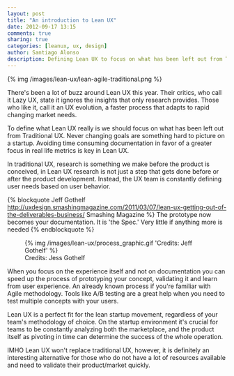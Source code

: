 ```yaml
---
layout: post
title: "An introduction to Lean UX"
date: 2012-09-17 13:15
comments: true
sharing: true
categories: [leanux, ux, design]
author: Santiago Alonso
description: Defining Lean UX to focus on what has been left out from Traditional UX
---
```


{% img /images/lean-ux/lean-agile-traditional.png %}

There's been a lot of buzz around Lean UX this year. Their critics, who call it Lazy UX, state it ignores the insights that only research provides. Those who like it, call it an UX evolution, a faster process that adapts to rapid changing market needs.

To define what Lean UX really is we should focus on what has been left out from Traditional UX. Never changing goals are something hard to picture on a startup. Avoiding time consuming documentation in favor of a greater focus in real life metrics is key in Lean UX.

<!-- more -->

In traditional UX, research is something we make before the product is conceived, in Lean UX research is not just a step that gets done before or after the product development. Instead, the UX team is constantly defining user needs based on user behavior.

{% blockquote Jeff Gothelf http://uxdesign.smashingmagazine.com/2011/03/07/lean-ux-getting-out-of-the-deliverables-business/ Smashing Magazine %}
The prototype now becomes your documentation. It is 'the Spec.' Very little if anything more is needed
{% endblockquote %}

<figure>
  {% img /images/lean-ux/process_graphic.gif 'Credits: Jeff Gothelf' %}
  <figcaption>Credits: Jess Gothelf</figcaption>
</figure>

When you focus on the experience itself and not on documentation you can speed up the process of prototyping your concept, validating it and learn from user experience. An already known process if you're familiar with Agile methodology. Tools like A/B testing are a great help when you need to test multiple concepts with your users.

Lean UX is a perfect fit for the lean startup movement, regardless of your team's methodology of choice.
On the startup environment it's crucial for teams to be constantly analyzing both the marketplace, and the product itself as pivoting in time can determine the success of the whole operation.

IMHO Lean UX won't replace traditional UX, however, it is definitely an interesting alternative for those who do not have a lot of resources available and need to validate their product/market quickly.
